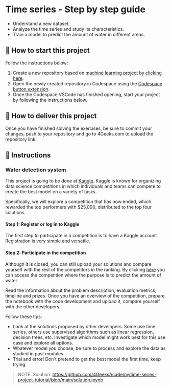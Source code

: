 <!-- hide -->
# Time series - Step by step guide
<!-- endhide -->

- Understand a new dataset.
- Analyze the time series and study its characteristics.
- Train a model to predict the amount of water in different areas.

## 🌱  How to start this project

Follow the instructions below:

1. Create a new repository based on [machine learning project](https://github.com/4GeeksAcademy/machine-learning-python-template/generate) by [clicking here](https://github.com/4GeeksAcademy/machine-learning-python-template).
2. Open the newly created repository in Codespace using the [Codespace button extension](https://docs.github.com/en/codespaces/developing-in-codespaces/creating-a-codespace-for-a-repository#creating-a-codespace-for-a-repository).
3. Once the Codespace VSCode has finished opening, start your project by following the instructions below.

## 🚛 How to deliver this project

Once you have finished solving the exercises, be sure to commit your changes, push to your repository and go to 4Geeks.com to upload the repository link.

## 📝 Instructions

### Water detection system

This project is going to be done at [Kaggle](https://www.kaggle.com/). Kaggle is known for organizing data science competitions in which individuals and teams can compete to create the best model on a variety of tasks.

Specifically, we will explore a competition that has now ended, which rewarded the top performers with $25,000, distributed to the top four solutions.

#### Step 1: Register or log in to Kaggle

The first step to participate in a competition is to have a Kaggle account. Registration is very simple and versatile.

#### Step 2: Participate in the competition

Although it is closed, you can still upload your solutions and compare yourself with the rest of the competitors in the ranking. By clicking [here](https://www.kaggle.com/competitions/acea-water-prediction) you can access the competition where the purpose is to predict the amount of water.

Read the information about the problem description, evaluation metrics, timeline and prizes. Once you have an overview of the competition, prepare the notebook with the code development and upload it, compare yourself with the other developers.

Follow these tips:

- Look at the solutions proposed by other developers. Some use time series, others use supervised algorithms such as linear regression, decision trees, etc. Investigate which model might work best for this use case and explore all options.
- Whatever model you choose, be sure to process and explore the data as studied in past modules.
- Trial and error! Don't pretend to get the best model the first time, keep trying.

> NOTE: Solution: https://github.com/4GeeksAcademy/time-series-project-tutorial/blob/main/solution.ipynb
